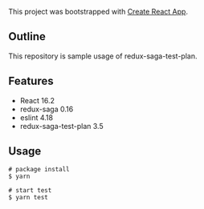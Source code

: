 This project was bootstrapped with [Create React App](https://github.com/facebookincubator/create-react-app).

## Outline

This repository is sample usage of redux-saga-test-plan.

## Features
- React 16.2
- redux-saga 0.16
- eslint 4.18
- redux-saga-test-plan 3.5

## Usage

```
# package install
$ yarn

# start test
$ yarn test
```
